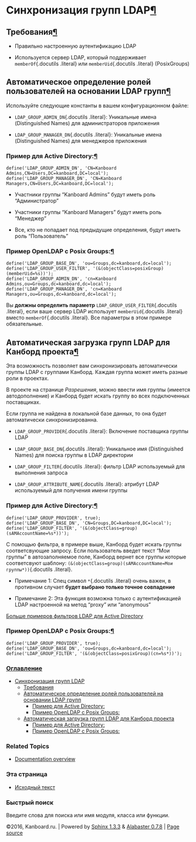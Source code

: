 Синхронизация групп LDAP[¶](#ldap-group-synchronization "Ссылка на этот заголовок")
===================================================================================

Требования[¶](#requirements "Ссылка на этот заголовок")
-------------------------------------------------------

-   Правильно настроенную аутентификацию LDAP

-   Используется сервер LDAP, который поддерживает `memberOf`{.docutils
    .literal} или `memberUid`{.docutils .literal} (PosixGroups)

Автоматическое определение ролей пользователей на основании LDAP групп[¶](#define-automatically-user-roles-based-on-ldap-groups "Ссылка на этот заголовок")
-----------------------------------------------------------------------------------------------------------------------------------------------------------

Используйте следующие константы в вашем конфигурационном файле:

-   `LDAP_GROUP_ADMIN_DN`{.docutils .literal}: Уникальные имена
    (Distinguished Names) для администраторов приложения

-   `LDAP_GROUP_MANAGER_DN`{.docutils .literal}: Уникальные имена
    (Distinguished Names) для менеджеров приложения

### Пример для Active Directory:[¶](#example-for-active-directory "Ссылка на этот заголовок")

    define('LDAP_GROUP_ADMIN_DN', 'CN=Kanboard Admins,CN=Users,DC=kanboard,DC=local');
    define('LDAP_GROUP_MANAGER_DN', 'CN=Kanboard Managers,CN=Users,DC=kanboard,DC=local');

-   Участники группы “Kanboard Admins” будут иметь роль “Администратор”

-   Участники группы “Kanboard Managers” будут иметь роль “Менеджер”

-   Все, кто не попадает под предыдущие определения, будут иметь роль
    “Пользователь”

### Пример OpenLDAP с Posix Groups:[¶](#example-for-openldap-with-posix-groups "Ссылка на этот заголовок")

    define('LDAP_GROUP_BASE_DN', 'ou=Groups,dc=kanboard,dc=local');
    define('LDAP_GROUP_USER_FILTER', '(&(objectClass=posixGroup)(memberUid=%s))');
    define('LDAP_GROUP_ADMIN_DN', 'cn=Kanboard Admins,ou=Groups,dc=kanboard,dc=local');
    define('LDAP_GROUP_MANAGER_DN', 'cn=Kanboard Managers,ou=Groups,dc=kanboard,dc=local');

Вы **должны определить параметр** `LDAP_GROUP_USER_FILTER`{.docutils
.literal}, если ваше сервер LDAP использует `memberUid`{.docutils
.literal} вместо `memberOf`{.docutils .literal}. Все параметры в этом
примере обязательные.

Автоматическая загрузка групп LDAP для Канборд проекта[¶](#automatically-load-ldap-groups-for-project-permissions "Ссылка на этот заголовок")
---------------------------------------------------------------------------------------------------------------------------------------------

Эта возможность позволяет вам синхронизировать автоматически группы LDAP
с группами Канборд. Каждая группа может иметь разные роли в проектах.

В проекте на странице *Разрешения*, можно ввести имя группы (имеется
автодополнение) и Канборд будет искать группу во всех подключенных
поставщиках.

Если группа не найдена в локальной базе данных, то она будет
автоматически синхронизированна.

-   `LDAP_GROUP_PROVIDER`{.docutils .literal}: Включение поставщика
    группы LDAP

-   `LDAP_GROUP_BASE_DN`{.docutils .literal}: Уникальное имя
    (Distinguished Names) для поиска группы в LDAP директории

-   `LDAP_GROUP_FILTER`{.docutils .literal}: фильтр LDAP используемый
    для выполнения запроса

-   `LDAP_GROUP_ATTRIBUTE_NAME`{.docutils .literal}: атрибут LDAP
    используемый для получения имени группы

### Пример для Active Directory:[¶](#id1 "Ссылка на этот заголовок")

    define('LDAP_GROUP_PROVIDER', true);
    define('LDAP_GROUP_BASE_DN', 'CN=Groups,DC=kanboard,DC=local');
    define('LDAP_GROUP_FILTER', '(&(objectClass=group)(sAMAccountName=%s*))');

С помощью фильтра, в примере выше, Канборд будет искать группы
соответсвующие запросу. Если пользователь введет текст “Мои группы” в
автозаполняемое поле, Канборд вернет все группы которые соответсвуют
шаблону: `(&(objectClass=group)(sAMAccountName=Мои группы*))`{.docutils
.literal}.

-   Примечание 1: Спец символ `*`{.docutils .literal} очень важен, в
    противном случает **будет выбрано только точное совпадение**

-   Примечание 2: Эта функция возможна только с аутентификацией LDAP
    настроенной на метод “proxy” или “anonymous”

[Больше примеров фильтров LDAP для Active
Directory](http://social.technet.microsoft.com/wiki/contents/articles/5392.active-directory-ldap-syntax-filters.aspx)

### Пример OpenLDAP с Posix Groups:[¶](#id2 "Ссылка на этот заголовок")

    define('LDAP_GROUP_PROVIDER', true);
    define('LDAP_GROUP_BASE_DN', 'ou=Groups,dc=kanboard,dc=local');
    define('LDAP_GROUP_FILTER', '(&(objectClass=posixGroup)(cn=%s*))');

### [Оглавление](index.html)

-   [Синхронизация групп LDAP](#)
    -   [Требования](#requirements)
    -   [Автоматическое определение ролей пользователей на основании
        LDAP
        групп](#define-automatically-user-roles-based-on-ldap-groups)
        -   [Пример для Active
            Directory:](#example-for-active-directory)
        -   [Пример OpenLDAP с Posix
            Groups:](#example-for-openldap-with-posix-groups)
    -   [Автоматическая загрузка групп LDAP для Канборд
        проекта](#automatically-load-ldap-groups-for-project-permissions)
        -   [Пример для Active Directory:](#id1)
        -   [Пример OpenLDAP с Posix Groups:](#id2)

### Related Topics

-   [Documentation overview](index.html)

### Эта страница

-   [Исходный текст](_sources/ldap-group-sync.txt)

### Быстрый поиск

Введите слова для поиска или имя модуля, класса или функции.

©2016, Kanboard.ru. | Powered by [Sphinx 1.3.3](http://sphinx-doc.org/)
& [Alabaster 0.7.8](https://github.com/bitprophet/alabaster) | [Page
source](_sources/ldap-group-sync.txt)
